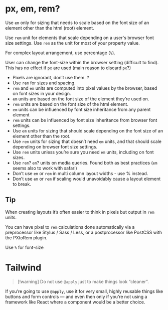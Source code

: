 # px, em, rem?

Use <code>em</code> only for sizing that needs to scale based on the font size of an element other than the html (root) element.

Use <code>rem</code> unit for elements that scale depending on a user's browser font size settings. Use <code>rem</code> as the unit for most of your property value.

For complex layout arrangement, use percentage (<code>%</code>).

User can change the font-size within the browser setting (difficult to find). This has no effect if <code>px</code> are used (main reason to discard <code>px</code>?)

* Pixels are ignorant, don’t use them. ?
* Use <code>rem</code> for sizes and spacing.
* <code>rem</code> and <code>em</code> units are computed into pixel values by the browser, based on font sizes in your design.
* <code>em</code> units are based on the font size of the element they’re used on.
* <code>rem</code> units are based on the font size of the html element.
* <code>em</code> units can be influenced by font size inheritance from any parent element
* <code>rem</code> units can be influenced by font size inheritance from browser font settings.
* Use <code>em</code> units for sizing that should scale depending on the font size of an element other than the root.
* Use <code>rem</code> units for sizing that doesn’t need <code>em</code> units, and that should scale depending on browser font size settings.
* Use <code>rem</code> units unless you’re sure you need <code>em</code> units, including on font sizes.
* Use <code>rem</code>? <code>em</code>? units on media queries. Found both as best practices (<code>em</code> seems also to work with safari)
* Don’t use <code>em</code> or <code>rem</code> in multi column layout widths - use % instead.
* Don’t use <code>em</code> or <code>rem</code> if scaling would unavoidably cause a layout element to break.

## Tip
When creating layouts it’s often easier to think in pixels but output in <code>rem</code> units.

You can have pixel to <code>rem</code> calculations done automatically via a preprocessor like Stylus / Sass / Less, or a postprocessor like PostCSS with the PXtoRem plugin.

Use <code>%</code> for font-size

# Tailwind

> [!warning] Do not use `@apply` just to make things look “cleaner”.

If you’re going to use `@apply`, use it for very small, highly reusable things like buttons and form controls — and even then only if you’re not using a framework like React where a component would be a better choice.

